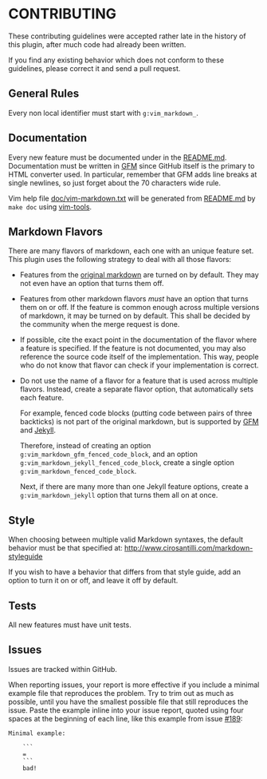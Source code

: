 # CONTRIBUTING

These contributing guidelines were accepted rather late in the history of this plugin, after much code had already been written.

If you find any existing behavior which does not conform to these guidelines, please correct it and send a pull request.

## General Rules

Every non local identifier must start with `g:vim_markdown_`.

## Documentation

Every new feature must be documented under in the [README.md](README.md). Documentation must be written in [GFM](https://help.github.com/articles/github-flavored-markdown) since GitHub itself is the primary to HTML converter used. In particular, remember that GFM adds line breaks at single newlines, so just forget about the 70 characters wide rule.

Vim help file [doc/vim-markdown.txt](doc/vim-markdown.txt) will be generated from [README.md](README.md) by `make doc` using [vim-tools](https://github.com/xolox/vim-tools).

## Markdown Flavors

There are many flavors of markdown, each one with an unique feature set. This plugin uses the following strategy to deal with all those flavors:

- Features from the [original markdown](http://daringfireball.net/projects/markdown/syntax) are turned on by default. They may not even have an option that turns them off.

- Features from other markdown flavors *must* have an option that turns them on or off. If the feature is common enough across multiple versions of markdown, it may be turned on by default. This shall be decided by the community when the merge request is done.

- If possible, cite the exact point in the documentation of the flavor where a feature is specified. If the feature is not documented, you may also reference the source code itself of the implementation. This way, people who do not know that flavor can check if your implementation is correct.

- Do not use the name of a flavor for a feature that is used across multiple flavors. Instead, create a separate flavor option, that automatically sets each feature.

    For example, fenced code blocks (putting code between pairs of three backticks) is not part of the original markdown, but is supported by [GFM](https://help.github.com/articles/github-flavored-markdown#fenced-code-blocks) and [Jekyll](http://jekyllrb.com/docs/configuration/).

    Therefore, instead of creating an option `g:vim_markdown_gfm_fenced_code_block`, and an option `g:vim_markdown_jekyll_fenced_code_block`, create a single option `g:vim_markdown_fenced_code_block`.

    Next, if there are many more than one Jekyll feature options, create a `g:vim_markdown_jekyll` option that turns them all on at once.

## Style

When choosing between multiple valid Markdown syntaxes, the default behavior must be that specified at: <http://www.cirosantilli.com/markdown-styleguide>

If you wish to have a behavior that differs from that style guide, add an option to turn it on or off, and leave it off by default.

## Tests

All new features must have unit tests.

## Issues

Issues are tracked within GitHub.

When reporting issues, your report is more effective if you include a minimal example file that reproduces the problem. Try to trim out as much as possible, until you have the smallest possible file that still reproduces the issue. Paste the example inline into your issue report, quoted using four spaces at the beginning of each line, like this example from issue [#189](https://github.com/preservim/vim-markdown/issues/189):

```
Minimal example:

    ```
    =
    ```
    bad!
```
